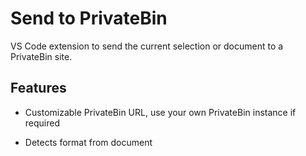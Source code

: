 # Send to PrivateBin

VS Code extension to send the current selection or document to a PrivateBin site.

## Features

- Customizable PrivateBin URL, use your own PrivateBin instance if required

- Detects format from document
